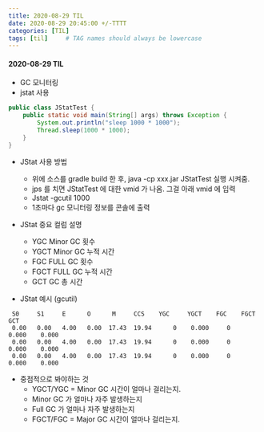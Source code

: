 ```yaml
---
title: 2020-08-29 TIL
date: 2020-08-29 20:45:00 +/-TTTT
categories: [TIL]
tags: [til]     # TAG names should always be lowercase
---
```



#### 2020-08-29 TIL
- GC 모니터링
- jstat 사용

```java
public class JStatTest {
    public static void main(String[] args) throws Exception {
        System.out.println("sleep 1000 * 1000");
        Thread.sleep(1000 * 1000);
    }
}

```

- JStat 사용 방법
    - 위에 소스를 gradle build 한 후, java -cp xxx.jar JStatTest 실행 시켜줌.
    - jps 를 치면 JStatTest 에 대한 vmid 가 나옴. 그걸 아래 vmid 에 입력
    - Jstat -gcutil <vmid> 1000 
    - 1초마다 gc 모니터링 정보를 콘솔에 출력

- JStat 중요 컬럼 설명
    - YGC   Minor GC 횟수  
    - YGCT  Minor GC 누적 시간  
    - FGC  FULL GC 횟수  
    - FGCT  FULL GC 누적 시간  
    - GCT  GC 총 시간

- JStat 예시 (gcutil)
```text
 S0     S1     E      O      M     CCS    YGC     YGCT    FGC    FGCT     GCT   
 0.00   0.00   4.00   0.00  17.43  19.94      0    0.000     0    0.000    0.000
 0.00   0.00   4.00   0.00  17.43  19.94      0    0.000     0    0.000    0.000
 0.00   0.00   4.00   0.00  17.43  19.94      0    0.000     0    0.000    0.000

```

- 중점적으로 봐야하는 것
    - YGCT/YGC = Minor GC 시간이 얼마나 걸리는지.
    - Minor GC 가 얼마나 자주 발생하는지
    - Full GC 가 얼마나 자주 발생하는지
    - FGCT/FGC = Major GC 시간이 얼마나 걸리는지.